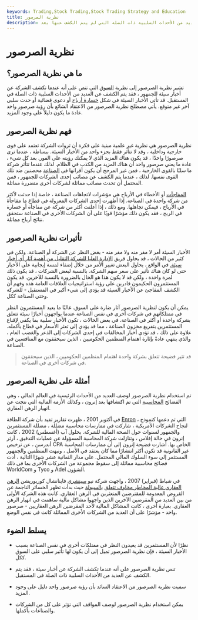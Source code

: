 ```yaml
---
keywords: Trading,Stock Trading,Stock Trading Strategy and Education
title: نظرية الصرصور
description: تفترض نظرية الصرصور أنه عندما تصدر الشركة أخبارًا سيئة ، فقد يكون هناك العديد من الأحداث السلبية ذات الصلة التي لم يتم الكشف عنها بعد.
---
```


# نظرية الصرصور
## ما هي نظرية الصرصور؟

تشير نظرية الصرصور إلى نظرية [السوق](/market) التي تنص على أنه عندما تكشف الشركة عن أخبار سيئة للجمهور ، فقد يتم الكشف عن العديد من الأحداث السلبية ذات الصلة في المستقبل. قد تأتي الأخبار السيئة في شكل [خسارة أرباح](/earnings) أو دعوى قضائية أو حدث سلبي آخر غير متوقع. يأتي مصطلح نظرية الصرصور من الاعتقاد الشائع بأن رؤية صرصور واحد عادة ما يكون دليلاً على وجود المزيد.

## فهم نظرية الصرصور

نظرية الصرصور هي نظرية غير علمية مبنية على فكرة أن ثروات الشركة تعتمد على قوى خارجية وداخلية ، وقد لا تتأثر فقط بجزء واحد من الأخبار السيئة. ببساطة ، عندما ترى صرصورًا واحدًا ، قد يكون هناك المزيد الذي لا يمكنك رؤيته على الفور. بعد كل شيء ، عادة ما يعني صرصور واحد أن هناك المزيد من الكذب في الظلام. لذلك عندما تتأثر شركة ما سلبًا بالقوى الخارجية ، فمن غير المرجح أن يكون أقرانها في [الصناعة](/industry) محصنين ضد تلك القوى نفسها. لذلك ، عندما يتم الكشف عن مصائب إحدى الشركات للجمهور ، فمن المحتمل أن تحدث مصائب مماثلة لشركات أخرى متضررة مماثلة.

[المفاجآت](/earningssurprise) أو الأخطاء في الأرباح هي مؤشرات لاتجاهات الصناعة ، خاصة إذا حدثت لأكثر من شركة واحدة في الصناعة. إذا أظهرت إحدى الشركات المعزولة في قطاع ما مفاجأة في الأرباح ، فيمكن تجاهلها. ومع ذلك ، إذا أعلنت أكثر من شركة عن مفاجأة أو خسارة في الربح ، فقد يكون ذلك مؤشرًا قويًا على أن الشركات الأخرى في الصناعة ستحقق نتائج أرباح مماثلة.

## تأثيرات نظرية الصرصور

الأخبار السيئة أمر لا مفر منه ولا مفر منه - بغض النظر عن الشركة أو الصناعة. ولكن في كثير من الحالات ، قد يحاول فريق [الإدارة العليا للشركة التقليل من أهمية آثار أي أخبار سيئة.](/upper-management) في الواقع ، يحاول البعض تغيير الأمر من خلال إضفاء لمسة إيجابية على الأخبار حتى لو كان هناك تأثير على سعر سهم الشركة. بالنسبة لبعض الشركات ، قد يكون ذلك لمرة واحدة ، ولكن قد لا يكون هذا هو الحال بالضرورة بالنسبة للآخرين. قد يكون المستثمرون الحكيمون قادرين على رؤية استراتيجيات العلاقات العامة هذه وفهم أن الكشف المفاجئ عن الأخبار السيئة قد يؤدي إلى شيء أكبر في المستقبل - للشركة وحتى الصناعة ككل.

يمكن أن يكون لنظرية الصرصور آثار ضارة على السوق. غالبًا ما يعيد المستثمرون النظر في ممتلكاتهم في شركات أخرى في نفس الصناعة عندما يواجهون أخبارًا سيئة تتعلق بشركة واحدة أو أكثر في الصناعة. في بعض الحالات ، تكون الأخبار سلبية بما يكفي لإقناع المستثمرين بتفريغ مخزون الصناعة ، مما قد يؤدي إلى تعثر الأسعار في قطاع بأكمله. علاوة على ذلك ، قد تؤدي أخبار المخالفات في إحدى الشركات إلى الذعر والغضب العام ، والذي ينتهي عادةً بإثارة اهتمام المنظمين الحكوميين ، الذين سيحققون مع المنافسين في الصناعة.

> قد تثير فضيحة تتعلق بشركة واحدة اهتمام المنظمين الحكوميين ، الذين سيحققون في شركات أخرى في الصناعة.

>

## أمثلة على نظرية الصرصور

تم استخدام نظرية الصرصور لوصف العديد من الأحداث الرئيسية في العالم المالي ، وهي الفضائح [المحاسبية](/accounting) التي تم اكتشافها بعد إنرون ، وكذلك الأزمة المالية التي نتجت عن انهيار الرهن العقاري.

في أكتوبر 2001 ، ظهرت تقارير تفيد بأن شركة الطاقة [Enron](/enron) ، التي تم دعمها كنموذج لنجاح الشركات الأمريكية ، شاركت في ممارسات محاسبية مضللة ، مضللة المستثمرين والجمهور لسنوات حول الصحة المالية للشركة. بحلول آب (أغسطس) 2002 ، كانت إنرون في حالة إفلاس ، وتنازلت شركة المحاسبة المسؤولة عن عمليات التدقيق ، آرثر أندرسن ، عن ترخيص CPA الخاص بها. أشارت فضيحة إنرون إلى أن ممارسات المحاسبة غير القانونية قد تكون أكثر انتشارًا مما كان يعتقد في الأصل ، ونبهت المنظمين والجمهور المستثمر إلى سوء السلوك المالي المحتمل. على مدار الثمانية عشر شهرًا التالية ، أدت فضائح محاسبية مماثلة إلى سقوط مجموعة من الشركات الأخرى بما في ذلك WorldCom و Tyco و Adel الشؤون.

في شباط (فبراير) 2007 ، واجهت شركة نيو [سينشري](/subprimelender) فاينانشال كوربوريشن [الرهن العقاري عالية المخاطر مخاوف تتعلق](/subprimelender) [بالسيولة](/liquidity) حيث بدأت تظهر الخسائر الناجمة عن القروض المعدومة للمقترضين المتعثرين في الرهن العقاري. كانت هذه الشركة الأولى من بين العديد من المقرضين الآخرين الذين واجهوا مشاكل مالية ساهمت في انهيار الرهن العقاري. بعبارة أخرى ، كانت المشاكل المالية لأحد المقرضين الرهن العقاريين - صرصور واحد - مؤشرًا على أن العديد من الشركات الأخرى المماثلة كانت في نفس الوضع.

## يسلط الضوء

- نظرًا لأن المستثمرين قد يعيدون النظر في ممتلكات أخرى في نفس الصناعة بسبب الأخبار السيئة ، فإن نظرية الصرصور تميل إلى أن يكون لها تأثير سلبي على السوق ككل.

- تنص نظرية الصرصور على أنه عندما تكشف الشركة عن أخبار سيئة ، فقد يتم الكشف عن العديد من الأحداث السلبية ذات الصلة في المستقبل.

- سميت نظرية الصرصور من الاعتقاد السائد بأن رؤية صرصور واحد دليل على وجود المزيد.

- يمكن استخدام نظرية الصرصور لوصف المواقف التي تؤثر على كل من الشركات والصناعات بأكملها.

